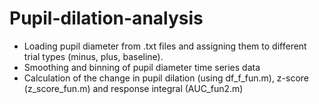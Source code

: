 # Pupil-dilation-analysis

- Loading pupil diameter from .txt files and assigning them to different trial types (minus, plus, baseline). 
- Smoothing and binning of pupil diameter time series data
- Calculation of the change in pupil dilation (using df_f_fun.m), z-score (z_score_fun.m) and response integral (AUC_fun2.m)
